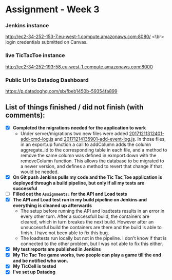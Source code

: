 # Assignment - Week 3

### Jenkins instance 
 http://ec2-34-252-153-7.eu-west-1.compute.amazonaws.com:8080/ <\br>
login credentials submitted on Canvas.

### live TicTacToe instance
http://ec2-34-252-193-58.eu-west-1.compute.amazonaws.com:8000 

### Public Url to Datadog Dashboard
https://p.datadoghq.com/sb/fbeb1450b-59354fa899 

## List of things finished / did not finish (with comments):
* [x] **Completed the migrations needed for the application to work**
  * Under server/migrations two new files were added [20171211312401-add-cmd-log.js](/server/migrations/20171211312401-add-cmd-log.js) and [20171214135901-add-event-log.js](/server/migrations/20171214135901-add-event-log.js). In those files, in an export.up function a call to addColumn adds the column aggregate_id to the corresponding table in each file, and a method to remove the same column was defined in exmport.down with the removeColumn function. This allows the database to be migrated to a newer version, and defines a method to revert that change if that would be needed. 
* [x] **On Git push Jenkins pulls my code and the Tic Tac Toe application is deployed through a build pipeline, but only if all my tests are successful**
* [ ] **Filled out the `Assignments:` for the API and Load tests**
* [x] **The API and Load test run in my build pipeline on Jenkins and everything is cleaned up afterwards**
  * The setup before running the API and loadtests results in an error in every other turn. After a successfull build, the containers are cleared, which in turn breakes the next build. However after an unsuccessful build the containers are there and the build is able to finish. I have not been able to fix this bug. 
  * The loadtests run locally but not in the pipeline. I don't know if that is connected to the other problem, but I was not able to fix this either.  
* [x] **My test reports are published in Jenkins**
* [x] **My Tic Tac Toe game works, two people can play a game till the end and be notified who won.**
* [x] **My TicCell is tested**
* [x] **I've set up Datadog**
